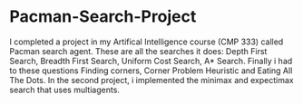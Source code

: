 # Pacman-Search-Project

I completed a project in my Artifical Intelligence course (CMP 333) called Pacman search agent. These are all the searches it does: Depth First Search, Breadth First Search, Uniform Cost Search, A* Search. Finally i had to these questions Finding corners, Corner Problem Heuristic and Eating All The Dots. In the second project, i implemented the minimax and expectimax search that uses multiagents. 
